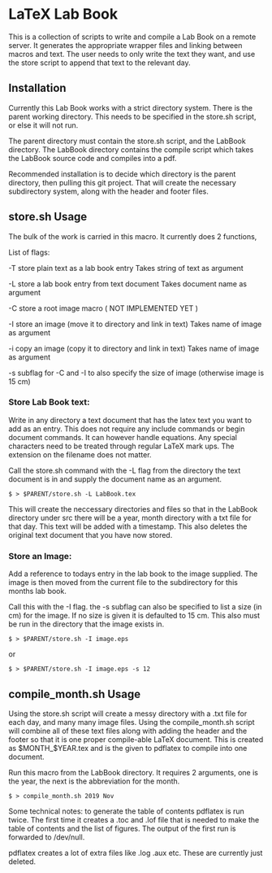 # LaTeX Lab Book
This is a collection of scripts to write and compile a Lab Book on a remote server. It generates the appropriate wrapper files and linking between macros and text. The user needs to only write the text they want, and use the store script to append that text to the relevant day. 

## Installation
Currently this Lab Book works with a strict directory system. There is the parent working directory. This needs to be specified in the store.sh script, or else it will not run.

The parent directory must contain the store.sh script, and the LabBook directory. The LabBook directory contains the compile script which takes the LabBook source code and compiles into a pdf.

Recommended installation is to decide which directory is the parent directory, then pulling this git project. That will create the necessary subdirectory system, along with the header and footer files.

## store.sh Usage
The bulk of the work is carried in this macro. It currently does 2 functions,

List of flags:

-T store plain text as a lab book entry
	Takes string of text as argument

-L store a lab book entry from text document
	Takes document name as argument 

-C store a root image macro
	( NOT IMPLEMENTED YET )

-I store an image (move it to directory and link in text)
	Takes name of image as argument

-i copy an image  (copy it to directory and link in text)
	Takes name of image as argument

-s subflag for -C and -I to also specify the size of image (otherwise image is 15 cm)

### Store Lab Book text:

Write in any directory a text document that has the latex text you want to add as an entry. This does not require any include commands or begin document commands. It can however handle equations. Any special characters need to be treated through regular LaTeX mark ups. The extension on the filename does not matter.

Call the store.sh command with the -L flag from the directory the text document is in and supply the document name as an argument.

```
$ > $PARENT/store.sh -L LabBook.tex
```

This will create the neccessary directories and files so that in the LabBook directory under src there will be a year, month directory with a txt file for that day. This text will be added with a timestamp. This also deletes the original text document that you have now stored.

### Store an Image:

Add a reference to todays entry in the lab book to the image supplied. The image is then moved from the current file to the subdirectory for this months lab book.

Call this with the -I flag. the -s subflag can also be specified to list a size (in cm) for the image. If no size is given it is defaulted to 15 cm. This also must be run in the directory that the image exists in.

```
$ > $PARENT/store.sh -I image.eps
```

or

``` 
$ > $PARENT/store.sh -I image.eps -s 12
```

## compile\_month.sh Usage

Using the store.sh script will create a messy directory with a .txt file for each day, and many many image files. Using the compile\_month.sh script will combine all of these text files along with adding the header and the footer so that it is one proper compile-able LaTeX document. This is created as $MONTH_$YEAR.tex and is the given to pdflatex to compile into one document. 

Run this macro from the LabBook directory. It requires 2 arguments, one is the year, the next is the abbreviation for the month.

```
$ > compile_month.sh 2019 Nov
```

Some technical notes: to generate the table of contents pdflatex is run twice. The first time it creates a .toc and .lof file that is needed to make the table of contents and the list of figures. The output of the first run is forwarded to /dev/null. 

pdflatex creates a lot of extra files like .log .aux etc. These are currently just deleted.
